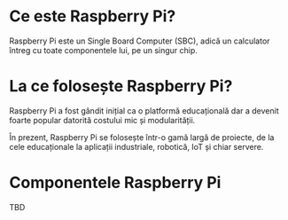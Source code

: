 # Ce este Raspberry Pi?
Raspberry Pi este un Single Board Computer (SBC), adică un calculator întreg cu toate componentele lui, pe un singur chip.

# La ce folosește Raspberry Pi?
Raspberry Pi a fost gândit inițial ca o platformă educațională dar a devenit foarte popular datorită costului mic și modularității.

În prezent, Raspberry Pi se folosește într-o gamă largă de proiecte, de la cele educaționale la aplicații industriale, robotică, IoT și chiar servere.

# Componentele Raspberry Pi
TBD
